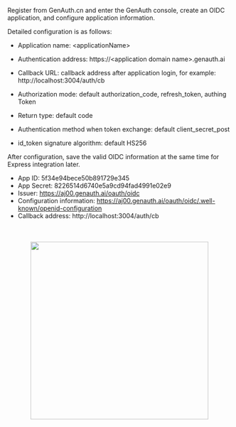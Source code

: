 <IntegrationDetailCard title="Configure GenAuth OIDC application">

Register from GenAuth.cn and enter the GenAuth console, create an OIDC application, and configure application information.

Detailed configuration is as follows:

- Application name: \<applicationName\>

- Authentication address: https://\<application domain name\>.genauth.ai

- Callback URL: callback address after application login, for example: http://localhost:3004/auth/cb

- Authorization mode: default authorization_code, refresh_token, authing Token

- Return type: default code

- Authentication method when token exchange: default client_secret_post

- id_token signature algorithm: default HS256

After configuration, save the valid OIDC information at the same time for Express integration later.

- App ID: 5f34e94bece50b891729e345
- App Secret: 8226514d6740e5a9cd94fad4991e02e9
- Issuer: https://aj00.genauth.ai/oauth/oidc
- Configuration information: https://aj00.genauth.ai/oauth/oidc/.well-known/openid-configuration
- Callback address: http://localhost:3004/auth/cb

<img src="@imagesZhCn/integration/express/step.png" height=400 style="display:block;margin:50px auto;">

</IntegrationDetailCard>

